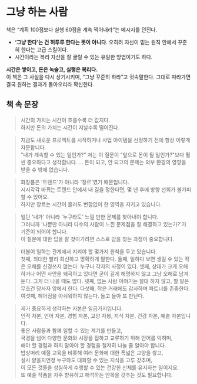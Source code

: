 # 그냥 하는 사람

책은 “계획 100점보다 실행 60점을 계속 찍어내라”는 메시지를 던진다.  

- **‘그냥 한다’는 건 허투루 한다는 뜻이 아니다**. 오히려 자신이 믿는 원칙 안에서 꾸준히 한다는 고급 스킬이다.  
- 시간이라는 복리 자산을 잘 굴릴 수 있는 유일한 방법이기도 하다.  

**시간은 쌓이고, 돈은 녹슬고, 실행은 복리다.**  
이 책은 그 사실을 다시 상기시키며, “그냥 꾸준히 하라”고 귓속말한다. 그대로 따라가면 결국 원하는 결과가 돌아오리라 확신한다.

## 책 속 문장

> 시간의 가치는 시간이 흐를수록 더 값지다.  
> 하지만 돈의 가치는 시간이 지날수록 떨어진다.

> 지금도 새로운 프로젝트를 시작하거나 사업 아이템을 선정하기 전에 항상 이렇게 자문합니다.  
> "내가 계속할 수 있는 일인가?"
> 저는 이 질문이 "앞으로 돈이 될 일인가?"보다 훨씬 중요하다고 생각합니다.
> ...
> 돈이 되고, 안 되고의 문제는 외부 환경의 영향을 받을 수 밖에 없습니다.  

> 화장품은 '트렌드'가 아니라 '장르'였기 때문입니다.  
> 시시각각 바뀌는 트렌드 안에서 내 길을 정한다면, 몇 년 후에 방향 선회가 불가피할 수 있어요.  
> 하지만 장르는 시간이 흘러도 변함없이 한 영역을 지키고 있습니다.

> 일단 '내가' 아니라 '누구라도' 느낄 만한 문제를 찾아내야 합니다.  
> 그러니까 '나뿐만 아니라 다수의 사람이 느낀 문제점을 잘 해결하고 있는가?'가 기준이 되어야 합니다.  
> 이 질문에 대한 답을 잘 찾아가려면 스스로 감을 찾는 과정이 중요합니다.

> 더불어 일하는 관계에서 지켜야 할 몇가지 원칙을 두고 있습니다.  
> 첫째, 최대한 빨리 회신하고 명확하게 말한다.
> 둘째, 일하다 보면 생길 수 있는 작은 오해를 신경쓰지 않는다. 누구나 각자의 사정이 있다.
> 셋째, 상대가 크게 오해하거나 어떤 사안을 왜곡하고 있다면 굳이 길게 해명하지 않고 그냥 오해로 남겨둔다. 그게 더 나을 때도 많다.
> 넷째, 없는 사람 이야기는 절대 하지 않고, 할 말은 무조건 당사자 앞에서 한다.
> 다섯째, 작은 거래에도 감사하며 파트너를 존중한다.
> 여섯째, 헤어짐을 아쉬워하지 않는다. 돌고 돌아 또 만난다.

> 제가 중요하게 생각하는 자본은 일곱가지입니다.  
> 인적 자본, 언어 자본, 경험 자본, 교양 자봉, 지식 자본, 건강 자본, 예술 자본입니다.  
> 좋은 사람들과 함께 일할 수 있는 계기를 만들고,  
> 국경을 넘어 다양한 문화와 시장을 접하고 교류하기 위해 언어를 익히며,  
> 해야 할 경험과 하지 말아야 할 경험을 철저히 나눌 줄 알아야 합니다.  
> 밥상머리 예절 교육을 비롯해 여러 문화에 대한 폭넓은 교양을 쌓고,  
> 설사 얕을지언정 누구와도 대화할 수 있는 지식을 고루 갖추며,  
> 이 모든 것들을 성실하게 수행할 수 있는 건강한 신체를 유지하는 일이지요.  
> 또 예술 작품을 자주 향유하고 해석하는 안목을 갖추는 것도 필요합니다.